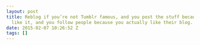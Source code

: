 ```yaml
---
layout: post
title: Reblog if you’re not Tumblr famous, and you post the stuff because you
  like it, and you follow people because you actually like their blog.
date: 2015-02-07 10:26:52 Z
tags: []
---
```

